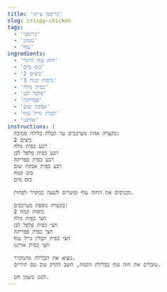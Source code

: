 ```yaml
---
title: 'קריספי צ׳יקן'
slug: crispy-chicken
tags:
  - 'קריספי'
  - 'מטוגן'
  - 'עוף'
ingredients:
  - 'חזה עוף חתוך'
  - 'כוס מים'
  - '2 ביצים'
  - '3 כוסות קמח'
  - 'כפית מלח'
  - 'פלפל לבן'
  - 'פפריקה'
  - 'אבקת שום'
  - 'תבלין גריל עוף'
  - 'אורגנו'
instructions: |
  בקערה אחת מערבבים עד קבלת בלילה סמיכה:
  2 ביצים
  רבע כפית מלח
  רבע כפית פלפל לבן
  רבע כפית פפריקה
  רבע כפית אבקת שום
  כוס קמח
  כוס מים

  מכניסים את החזה עוף ומשרים לשעה במקרר לפחות.

  בקערה נוספת מערבבים:
  2 כוסות קמח
  חצי כפית מלח
  חצי כפית פלפל לבן
  חצי כפית פפריקה
  חצי כפית תבלין גריל עוף
  חצי כפית אורגנו

  נוציא את הבלילה מהמקרר.
  טובלים את חזה עוף בבלילת הקמח, חשב להדק טוב עם הידיים.

  לטגן בשמן חם.
---
```

